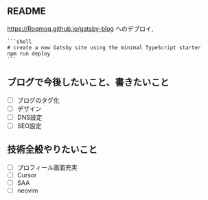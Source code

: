 ## README

https://Roqmoq.github.io/gatsby-blog へのデプロイ,

    ```shell
    # create a new Gatsby site using the minimal TypeScript starter
    npm run deploy
    ```

## ブログで今後したいこと、書きたいこと

- [ ] ブログのタグ化
- [ ] デザイン
- [ ] DNS設定
- [ ] SEO設定

## 技術全般やりたいこと

- [ ] プロフィール画面充実
- [ ] Cursor
- [ ] SAA
- [ ] neovim